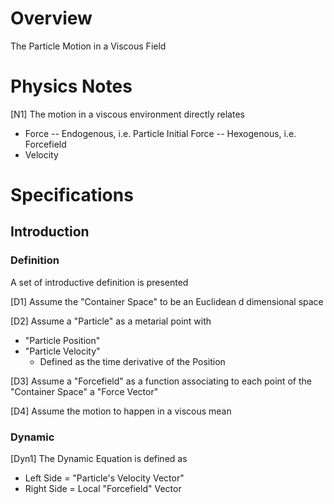 
# Overview 

The Particle Motion in a Viscous Field 

# Physics Notes 

[N1] The motion in a viscous environment directly relates 
- Force 
-- Endogenous, i.e. Particle Initial Force 
-- Hexogenous, i.e. Forcefield 
- Velocity 

# Specifications 

## Introduction 

### Definition 

A set of introductive definition is presented 

[D1] Assume the "Container Space" to be an Euclidean d dimensional space 

[D2] Assume a "Particle" as a metarial point with 
- "Particle Position" 
- "Particle Velocity" 
  - Defined as the time derivative of the Position 


[D3] Assume a "Forcefield" as a function associating to each point of the "Container Space" a "Force Vector" 

[D4] Assume the motion to happen in a viscous mean 

### Dynamic 

[Dyn1] The Dynamic Equation is defined as 
- Left Side = "Particle's Velocity Vector" 
- Right Side = Local "Forcefield" Vector

